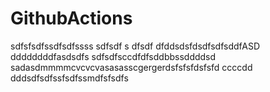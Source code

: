 # GithubActions
 
 sdfsfsdfssdfsdfssss
sdfsdf s dfsdf dfddsdsfdsdfsdfsddfASD
ddddddddfasdsdfs
sdfsdfsccdfdfsddbbssddddsd
sadasdmmmmcvcvcvasasasscgergerdsfsfsfdsfsfd
ccccdd
dddsdfsdfssfsdfssmdfsfsdfs
